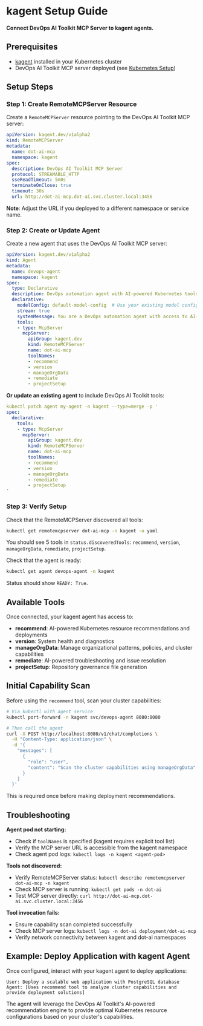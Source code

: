 # kagent Setup Guide

**Connect DevOps AI Toolkit MCP Server to kagent agents.**

## Prerequisites

- [kagent](https://kagent.dev) installed in your Kubernetes cluster
- DevOps AI Toolkit MCP server deployed (see [Kubernetes Setup](kubernetes-setup.md))

## Setup Steps

### Step 1: Create RemoteMCPServer Resource

Create a `RemoteMCPServer` resource pointing to the DevOps AI Toolkit MCP server:

```yaml
apiVersion: kagent.dev/v1alpha2
kind: RemoteMCPServer
metadata:
  name: dot-ai-mcp
  namespace: kagent
spec:
  description: DevOps AI Toolkit MCP Server
  protocol: STREAMABLE_HTTP
  sseReadTimeout: 5m0s
  terminateOnClose: true
  timeout: 30s
  url: http://dot-ai-mcp.dot-ai.svc.cluster.local:3456
```

**Note**: Adjust the URL if you deployed to a different namespace or service name.

### Step 2: Create or Update Agent

Create a new agent that uses the DevOps AI Toolkit MCP server:

```yaml
apiVersion: kagent.dev/v1alpha2
kind: Agent
metadata:
  name: devops-agent
  namespace: kagent
spec:
  type: Declarative
  description: DevOps automation agent with AI-powered Kubernetes tools
  declarative:
    modelConfig: default-model-config  # Use your existing model config
    stream: true
    systemMessage: You are a DevOps automation agent with access to AI-powered Kubernetes deployment, troubleshooting, and project setup tools.
    tools:
    - type: McpServer
      mcpServer:
        apiGroup: kagent.dev
        kind: RemoteMCPServer
        name: dot-ai-mcp
        toolNames:
        - recommend
        - version
        - manageOrgData
        - remediate
        - projectSetup
```

**Or update an existing agent** to include DevOps AI Toolkit tools:

```yaml
kubectl patch agent my-agent -n kagent --type=merge -p '
spec:
  declarative:
    tools:
    - type: McpServer
      mcpServer:
        apiGroup: kagent.dev
        kind: RemoteMCPServer
        name: dot-ai-mcp
        toolNames:
        - recommend
        - version
        - manageOrgData
        - remediate
        - projectSetup
'
```

### Step 3: Verify Setup

Check that the RemoteMCPServer discovered all tools:

```bash
kubectl get remotemcpserver dot-ai-mcp -n kagent -o yaml
```

You should see 5 tools in `status.discoveredTools`: `recommend`, `version`, `manageOrgData`, `remediate`, `projectSetup`.

Check that the agent is ready:

```bash
kubectl get agent devops-agent -n kagent
```

Status should show `READY: True`.

## Available Tools

Once connected, your kagent agent has access to:

- **recommend**: AI-powered Kubernetes resource recommendations and deployments
- **version**: System health and diagnostics
- **manageOrgData**: Manage organizational patterns, policies, and cluster capabilities
- **remediate**: AI-powered troubleshooting and issue resolution
- **projectSetup**: Repository governance file generation

## Initial Capability Scan

Before using the `recommend` tool, scan your cluster capabilities:

```bash
# Via kubectl with agent service
kubectl port-forward -n kagent svc/devops-agent 8080:8080

# Then call the agent
curl -X POST http://localhost:8080/v1/chat/completions \
  -H "Content-Type: application/json" \
  -d '{
    "messages": [
      {
        "role": "user",
        "content": "Scan the cluster capabilities using manageOrgData"
      }
    ]
  }'
```

This is required once before making deployment recommendations.

## Troubleshooting

**Agent pod not starting:**
- Check if `toolNames` is specified (kagent requires explicit tool list)
- Verify the MCP server URL is accessible from the kagent namespace
- Check agent pod logs: `kubectl logs -n kagent <agent-pod>`

**Tools not discovered:**
- Verify RemoteMCPServer status: `kubectl describe remotemcpserver dot-ai-mcp -n kagent`
- Check MCP server is running: `kubectl get pods -n dot-ai`
- Test MCP server directly: `curl http://dot-ai-mcp.dot-ai.svc.cluster.local:3456`

**Tool invocation fails:**
- Ensure capability scan completed successfully
- Check MCP server logs: `kubectl logs -n dot-ai deployment/dot-ai-mcp`
- Verify network connectivity between kagent and dot-ai namespaces

## Example: Deploy Application with kagent Agent

Once configured, interact with your kagent agent to deploy applications:

```
User: Deploy a scalable web application with PostgreSQL database
Agent: [Uses recommend tool to analyze cluster capabilities and provide deployment solutions]
```

The agent will leverage the DevOps AI Toolkit's AI-powered recommendation engine to provide optimal Kubernetes resource configurations based on your cluster's capabilities.
